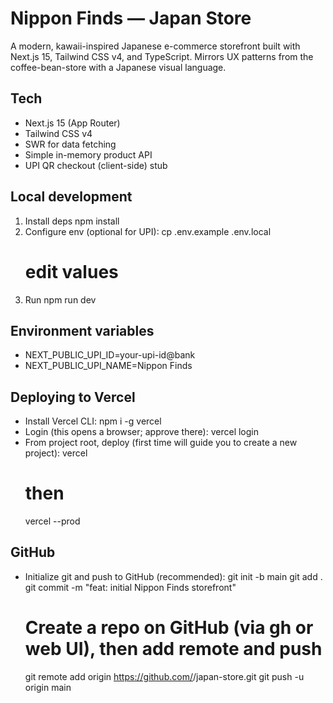 # Nippon Finds — Japan Store

A modern, kawaii-inspired Japanese e-commerce storefront built with Next.js 15, Tailwind CSS v4, and TypeScript. Mirrors UX patterns from the coffee-bean-store with a Japanese visual language.

## Tech
- Next.js 15 (App Router)
- Tailwind CSS v4
- SWR for data fetching
- Simple in-memory product API
- UPI QR checkout (client-side) stub

## Local development
1. Install deps
   npm install
2. Configure env (optional for UPI):
   cp .env.example .env.local
   # edit values
3. Run
   npm run dev

## Environment variables
- NEXT_PUBLIC_UPI_ID=your-upi-id@bank
- NEXT_PUBLIC_UPI_NAME=Nippon Finds

## Deploying to Vercel
- Install Vercel CLI:
  npm i -g vercel
- Login (this opens a browser; approve there):
  vercel login
- From project root, deploy (first time will guide you to create a new project):
  vercel
  # then
  vercel --prod

## GitHub
- Initialize git and push to GitHub (recommended):
  git init -b main
  git add .
  git commit -m "feat: initial Nippon Finds storefront"
  # Create a repo on GitHub (via gh or web UI), then add remote and push
  git remote add origin https://github.com/<your-username>/japan-store.git
  git push -u origin main

